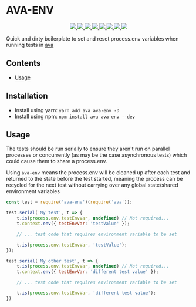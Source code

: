 # AVA-ENV

<p align="center">
	<a href="https://circleci.com/gh/ChocPanda/ava-env" alt="CircleCI">
		<img src="https://img.shields.io/circleci/project/github/ChocPanda/ava-env/master.svg?style=popout" />
	</a>
	<a href="https://codecov.io/gh/ChocPanda/ava-env" alt="codecov">
		<img src="https://codecov.io/gh/ChocPanda/ava-env/branch/master/graph/badge.svg" />
	</a>
	<a href="https://www.npmjs.com/package/ava-env" alt="npm version">
		<img src="https://img.shields.io/npm/v/ava-env.svg?style=popout" />
	</a>
	<a href="https://david-dm.org/ChocPanda/ava-env" alt="dependencies">
		<img src="https://david-dm.org/ChocPanda/ava-env.svg" />
	</a>
	<a href="https://github.com/ChocPanda/ava-env/blob/master/LICENSE" alt="license">
		<img src="https://img.shields.io/github/license/ChocPanda/ava-env.svg?style=popout" />
	</a>
	<a href="https://github.com/xojs/xo" alt="XO code style">
		<img src="https://img.shields.io/badge/code_style-XO-5ed9c7.svg" />
	</a>
	<a href="http://commitizen.github.io/cz-cli/" alt="Commitizen friendly">
		<img src="https://img.shields.io/badge/commitizen-friendly-brightgreen.svg" />
	</a>
	<a href="https://github.com/semantic-release/semantic-release" alt="semantic-release">
		<img src="https://img.shields.io/badge/%20%20%F0%9F%93%A6%F0%9F%9A%80-semantic--release-e10079.svg" />
	</a>
</p>

Quick and dirty boilerplate to set and reset process.env variables when running tests in [ava](https://github.com/avajs/ava/)

## Contents

<!-- toc -->

- [Usage](#usage)

<!-- tocstop -->

## Installation

- Install using yarn:
```yarn add ava ava-env -D```
- Install using npm:
```npm install ava ava-env --dev```

## Usage

The tests should be run serially to ensure they aren't run on parallel processes or concurrently (as may be the case asynchronous tests) which could cause them to share a process.env.

Using `ava-env` means the process.env will be cleaned up after each test and returned to the state before the test started, meaning the process can be recycled for the next test without carrying over any global state/shared environment variables

```javascript
const test = require('ava-env')(require('ava'));

test.serial('My test', t => {
	t.is(process.env.testEnvVar, undefined) // Not required...
	t.context.env({ testEnvVar: 'testValue' });

	// ... test code that requires environment variable to be set

	t.is(process.env.testEnvVar, 'testValue');
});

test.serial('My other test', t => {
	t.is(process.env.testEnvVar, undefined) // Not required...
	t.context.env({ testEnvVar: 'different test value' });

	// ... test code that requires environment variable to be set

	t.is(process.env.testEnvVar, 'different test value');
})
```
